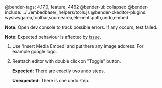 @bender-tags: 4.17.0, feature, 4462
@bender-ui: collapsed
@bender-include: ../../embedbase/_helpers/tools.js
@bender-ckeditor-plugins: wysiwygarea,toolbar,sourcearea,elementspath,undo,embed

**Note:** Open dev console to track possible errors. If any occurs, test failed.

**Note:** Expected behaviour is affected by [issue](https://github.com/ckeditor/ckeditor4/issues/4644).

1. Use 'Insert Media Embed' and put there any image address. For example google logo.
2. Reattach editor with double click on "Toggle" button.

	**Expected:** There are exactly two undo steps.

	**Unexpected:** There is one undo step.
